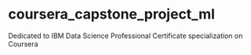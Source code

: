 # coursera_capstone_project_ml
Dedicated to IBM Data Science Professional Certificate specialization on Coursera
